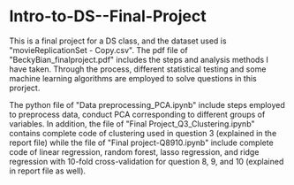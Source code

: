 # Intro-to-DS--Final-Project

This is a final project for a DS class, and the dataset used is "movieReplicationSet - Copy.csv". The pdf file of "BeckyBian_finalproject.pdf" includes the steps and analysis methods I have taken. Through the process, different statistical testing and some machine learning algorithms are employed to solve questions in this prorject.

The python file of "Data preprocessing_PCA.ipynb" include steps employed to preprocess data, conduct PCA corresponding to different groups of variables. In addition, the file of "Final Project_Q3_Clustering.ipynb" contains complete code of clustering used in question 3 (explained in the report file) while the file of "Final project-Q8910.ipynb" include complete code of linear regression, random forest, lasso regression, and ridge regression with 10-fold cross-validation for question 8, 9, and 10 (explained in report file as well).
